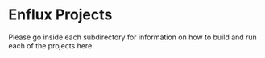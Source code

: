 # Enflux Projects

Please go inside each subdirectory for information on how to build and run each of the projects here.